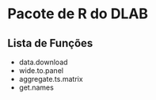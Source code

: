 # Pacote de R do DLAB

## Lista de Funções

- data.download
- wide.to.panel
- aggregate.ts.matrix
- get.names

